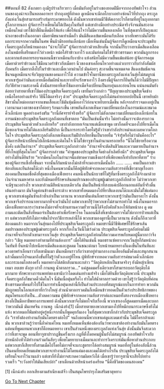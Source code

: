 ##ตอนที่ 82 สังเกตยา
ถุงมีรูปร่างเรียวยาว เมื่อมันยังอยู่ในร่างของยอดฝีมือจากกองทัพต้าโจว ส่วนบนของถุงน่าจะเป็นหลอดอาหาร ปากถุงอยู่ที่ลำคอ ดูเหมือนจะมีกลไกบางอย่างซ่อนไว้ที่ปากถุง ตระกูลถังแห่งเวิ่นสุ่ยสามารถสร้างร่มกระดาษทองได้ ดังนั้นพวกเขาย่อมมีวิธีตัดเอาอะไรก็ตามที่อยู่ในถุงออกมาสู่โลกภายนอก
ผู้จัดการโรงเตี๊ยมไม่ได้เปิดถุงในทันที แต่เขาล้างมืออย่างประณีตจริงจังจนมันสะอาดเหมือนใหม่ เขาใช้ผ้าสี่ผืนเช็ดมือให้แห้ง เพื่อให้แน่ใจว่าไม่มีความชื้นหลงเหลือ ในที่สุดเขาก็เปิดถุงและนำเอาของข้างในออกมา
เม็ดยามีขนาดเท่าเม็ดถั่ว มันมีสีแดงเข้มเหมือนกับเลือด บางทีเพราะมันได้รับผลกระทบจากความชื้นในศพ พื้นผิวมีรอยย่นเล็กน้อย เมื่อเห็นเช่นนั้นผู้จัดการก็ดูเหมือนจะประมุขสิบเจ็ดตระกูลถังก็หน้าหมองลง
“น่าจะใช้ได้” ผู้จัดการกล่าวด้วยเสียงสั่น จากนั้นก็รีบวางยาเม็ดสีแดงเลือดลงในหม้อที่เตรียมเอาไว้ล่วงหน้า
หม้อใส่รำข้าวเอาไว้ และมันย่อมไม่ใช่รำข้าวธรรมดา พวกมันถูกกรองและตากแห้งหลายรอบจนตอนนี้ขาวเหมือนกับงาช้าง แห้งสนิทไม่มีความชื้นแม้แต่น้อย
ผู้จัดการคลุมเม็ดยาด้วยรำข้าวและใช้มือนวดรำข้าวกับเม็ดยา นิ้วของเขาเคลื่อนไหวอย่างแผ่วเบาราวกับกำลังสัมผัสกับคนรัก เม็ดยากลิ้งไปในรำข้าวและเมื่อเวลาผ่านไป มันค่อยๆ สะอาดขึ้นจนหมดจด สีแดงเข้มชัดเจนขึ้นจนดูเหมือนจะจับวิญญาณของคนเอาไว้ได้
ความเข้าใจในยานี้ของตระกูลถังแห่งเวิ่นสุ่ยไม่สมบูรณ์ พวกเขารู้แค่ว่ามันละลายเมื่อสัมผัสน้ำและยากที่จะรักษาเอาไว้ ถึงตรงนี้ผู้จัดการก็ยืนยันได้ว่าไม่มีปัญหากับวิธีทำความสะอาดนี้ ดังนั้นสายตาที่เขาใช้มองยาเม็ดจึงเปลี่ยนเป็นอบอุ่นและอ่อนโยน แน่นอนมันยังด้อยกว่าสายตาที่เขาใช้มองประมุขสิบเจ็ดตระกูลถัง
เขายิ้มกว้างกล่าว “ปัญญาของประมุขสิบเจ็ดช่างเหนือใครอย่างแท้จริง วิธีนี้ได้ผลจริงๆ ด้วย”
ประมุขสิบเจ็ดตระกูลถังไม่สนคำยกยอปอปั้นนี้ เขาหยิบผ้าสีขาวผืนใหม่ออกมาจากแขนเสื้อและใช้มันหุ้มมือเอาไว้ก่อนจะหยิบยาเม็ดขึ้น หลังจากสำรวจมองอยู่เป็นเวลานานดวงตาของเขาก็ค่อยๆ ร้อนแรงขึ้น เขาพลันสังเกตเห็นความเปลี่ยนแปลงในอารมณ์และขมวดคิ้วเล็กน้อย พูดอย่างเคร่งขรึม “ยานี้อัศจรรย์จริงหรือ”
ผู้จัดการไม่สังเกตความเปลี่ยนแปลงเล็กน้อยในอารมณ์ของประมุขสิบเจ็ดตระกูลถังตอนที่เขาตอบ “มันเป็นเช่นนั้นจริง ไม่อย่างนั้นเราจะต้องรบกวนประมุขสิบเจ็ดมาด้วยตัวเองอีกหรือ”
เขากำลังยกยอเจ้านายแต่เมื่อเขาพูด เขาก็อดที่จะมองไปที่ยาเม็ดในมือของเจ้านายไม่ได้และเลียริมฝีปาก
นี่เป็นการกระทำโดยไม่รู้ตัวว่าเขากำลังประหม่าและเผยความโลภในใจ
ประมุขสิบเจ็ดตระกูลถังสังเกตเห็นและริมฝีปากก็ยกขึ้นเป็นรอยยิ้ม “เจ้ารู้หรือไม่ว่ามันคืออะไร”
ผู้จัดการสีหน้าเปลี่ยนไปเล็กน้อยและคิดในใจ นี่ไม่ใช่ยาจูซาในตำนานหรอกหรือ
“นี่ไม่ใช่ยาหรือความมั่งคั่ง แต่เป็นอำนาจ”
ประมุขสิบเจ็ดตระกูลถังกล่าวต่อ “อำนาจที่จะตัดสินชีวิตและความตายเป็นอำนาจที่ยิ่งใหญ่ที่สุดในโลก”
ผู้จัดการกล่าวชม “คำพูดของประมุขสิบเจ็ดช่างล้ำเลิศยิ่งนัก”
ประมุขสิบเจ็ดพูดอย่างไม่ยินดียินร้าย “หากมีคนโลภในอำนาจนี้แต่ขาดความแข็งแกร่งที่เพียงพอก็เท่ากับหาที่ตาย”
ร่างของผู้จัดการแข็งทื่อขึ้นมา จากนั้นก็ก้มหน้าลงไม่กล้าที่จะมองยาเม็ดนั้นอีก
……
……
คนเป็นแถวเข้าห้องลับและยืนล้อมโต๊ะดำ หนึ่งในคนพวกนั้นก็คือผู้พิทักษ์จากหอความลับสวรรค์ที่เชี่ยวชาญเรื่องยา สองคนเป็นหมอชื่อดังที่สุดของเมืองเฟิ่งหยาง คนหนึ่งเป็นนักบวชที่ไม่รู้ที่มาซึ่งตระกูลถังได้จ้างมาด้วยเงินจำนวนมหาศาล และยังมีหมอที่รักษาเส้นลมปราณของประมุขผู้เฒ่าตระกูลถังอีกด้วย
ไม่ว่าพวกเขาจะมีฐานะอย่างไร พวกเขาล้วนมีสีหน้าแบบเดียวกัน
มันเป็นสีหน้าที่สงบแค่เปลือกนอกแต่อันที่จริงตื่นเต้นอย่างมาก มันจึงดูค่อนข้างแข็งกระด้าง
พวกเขาทั้งหมดมองไปที่ยาสีแดงบนโต๊ะและมันไม่ใช่แค่มองดู พวกเขาเพ่งดูมันซ้ำแล้วซ้ำเล่าเป็นเวลานาน
พวกเขาตื่นเต้นก็เพราะพวกเขารู้ว่ามันเป็นยาอะไร ดังนั้นพวกเขาจึงปรารถนาอยากมากที่จะคว้ามันไป แต่พวกเขาก็รุ้ว่าพวกเขาไม่สามารถทำได้
หนึ่งในหมอจากเมืองเฟิ่งหยางเกรงว่าเขาคงไม่อาจที่จะต้านทานความยั่วยวนนี้ได้จึงบังคับตัวเองให้ก้มหน้าลง
ดู ดม ถามและตัดเป็นสิ่งที่หมอจำเป็นต้องทำเพื่อรักษาโรค ในตอนนี้สิ่งที่เขาต้องตรวจไม่ใช่อาการป่วยแต่เป็นยา แต่พวกเขาก็ยังไม่อาจพ้นไปจากวิธีการเหล่านี้ได้
พวกเขามองดูยานี้เป็นเวลานาน ดังนั้นก็ถึงเวลาที่ต้องดมแล้ว
หมอจากเวิ่นสุ่ยมองไปที่ประมุขสิบเจ็ดตระกูลถัง
หมอชรานี้มีวิธีพิเศษที่ใช้รักษาเส้นลมปราณของประมุขผู้เฒ่าตระกูลถัง หากเรื่องในวันนี้ไม่เร่งด่วน ประมุขสิบเจ็ดตระกูลถังย่อมไม่มีอำนาจที่จะเรียกตัวเขามาจากเวิ่นสุ่ย
ประมุขสิบเจ็ดตระกูลถังย่อมให้ความเคารพกับหมอผู้นี้มากกว่าจึงกล่าว “เชิญ หมอหยางทำตามที่ท่านต้องการ”
เมื่อได้ยินเช่นนี้ หมอชราแซ่หยางจากเวิ่นสุ่ยก็ก้มหน้าลงในทันที ยื่นหน้าไปเหนือยาเม็ดสีแดงและสูดดม
ในขณะต่อมา ใบหน้าหมอหยางก็แดงขึ้นในทันทีและดวงตาพร่าเลือนราวกับเขามึนเมา มันเหมือนราวกับว่าเขาอยู่ท่ามกลางงานเลี้ยงอันมั่งคั่งและสนุกสนานแล้วดื่มมากไปจนเมาถึงขั้นที่ไม่รู้ว่าตัวเองอยู่ที่ไหน
ผู้พิทักษ์จากหอความลับสวรรค์ขมวดคิ้วเล็กน้อยและกระแอมไอสองครั้ง
หมอหยางได้สติกลับมาและกล่าว “วัตถุดิบหลักเป็นชาดจริงๆ ยังมีหญ้าเซียนเหมา อบเชย ตังกุย เก๋ากี้ กานพลู น้ำตาลกรวด...”
แค่สูดดมครั้งเดียวเขาก็สามารถบอกวัตถุดิบได้มากมาย ทักษะทางการแพทย์ของเขานับว่าโดดเด่นอย่างแท้จริง
เมื่อได้ยินชื่อวัตถุดิบพวกนี้ ประมุขสิบเจ็ดตระกูลถังก็ขมวดคิ้วคิดในใจ นี่มันเนื้อตุ๋นหรือไง ทำไมใส่น้ำตาลกรวดด้วย
เขาไม่รู้ว่าวัตถุดิบที่ค่อนข้างธรรมดาที่คนทั่วไปใช้ในการทำเนื้อตุ๋นเหล่านี้ก็เป็นส่วนประกอบที่สมบูรณ์แบบในการทำยา พวกมันมักถูกพบในโลกแห่งยาที่กว้างใหญ่ ส่วนน้ำตาลกรวดมันก็เหมือนข้าวทอดเป็นตัวแร่งประสิทธิภาพของสมุนไพรและยังเป็น...ตัวลดความขม
ผู้พิทักษ์จากหอความลับสวรรค์และหมอทั้งสองจากเมืองเฟิ่งหยางต่างก็เป็นมืออาชีพทางการแพทย์ ดังนั้นพวกเขาจึงไม่ตกใจกับเรื่องนี้ พวกเขาเองก็สูดดมยาเม็ดและบอกว่าพวกมันมี มันเทศจีน กานพลู  เน็กฉ่งย้ง[1]
เมื่อสายตาของพวกเขามองไปที่หมึกบนกระดาษซึ่งยังไม่แห้ง พวกหมอก็พึมพำอยู่ครู่หนึ่งจากนั้นก็พูดคุยกันเอง ในที่สุดพวกเขาก็กล่าวกับประมุขสิบเจ็ดตระกูลถัง “เรายังต้องทำงานกับมันโดยตรงต่อไป”
จนถึงตอนนี้พวกเขาแค่ดูและดมเท่านั้น ไม่มีใครกล้าแตะมัน พวกเขาล้วนรู้ว่ายานี้ล้ำค่าแค่ไหน
หมอทั้งหมดเห็นพ้องต้องกันว่าพวกเขาต้องทำงานกับมันโดยตรง แต่คนที่พูดแทนพวกเขาก็คือหมอหยาง เขาเป็นส่วนหนึ่งของตระกูลถังแห่งเวิ่นสุ่ย ดังนั้นมันจึงสะดวกกว่าที่เขาจะพูด
ตอนที่ยาจูซาปรากฏขึ้นครั้งแรก กฎที่ตั้งโดยคนผู้นั้นยังไม่สมบูรณ์ กองทัพต้าโจวกับตำหนักอิงหัวได้ทำงานร่วมกันลับๆ เพื่อขโมยยาบางเม็ดมาและทำการวิเคราะห์มันเพื่อหาส่วนประกอบ แต่พวกเขาก็เสียยาทั้งสามเม็ดไปโดยไม่อาจที่จะแกะสูตรยาได้อย่างสมบูรณ์ หมอที่อยู่ในห้องลับนี้ล้วนเป็นคนที่ยอดเยี่ยมแต่พวกเขาจะทำงานนี้ได้โดยแค่มองและดมได้อย่างไรกัน
ประมุขสิบเจ็ดตระกูลถังได้เตรียมใจเอาไว้นานแล้ว แต่เขาก็ยังไม่อาจสะกดความผิดหวังได้ เมื่อเขารู้ว่ายาจูซานี้จะเสียไปอย่างรวดเร็ว
“ระวังอย่าให้มันเสียเปล่า” เขาเตือนด้วยสีหน้าเคร่งเครียด “นี่คือชีวิตของคนสองคน”

[1] เน็กฉ่งย้ง ออกเสียงตามสำเนียงแต้จิ๋ว เป็นสมุนไพรบำรุงไตเสริมธาตุหยาง


[Go To Next Chapter]( ./755.md)